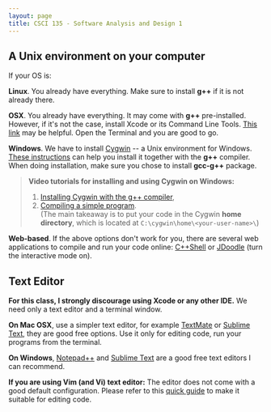 ```yaml
---
layout: page
title: CSCI 135 - Software Analysis and Design 1
---
```


## A Unix environment on your computer
  If your OS is:
  
  **Linux**. You already have everything. Make sure to install **g++** if it is not already there. 
  
  **OSX**.
  You already have everything. It may come with **g++** pre-installed. However, if it's not the case, install Xcode or its Command Line Tools.
  [This link](http://osxdaily.com/2014/02/12/install-command-line-tools-mac-os-x/) may be helpful.
  Open the Terminal and you are good to go.     

  **Windows**.
  We have to install [Cygwin](https://cygwin.com/) -- a Unix environment for Windows.    
  [These instructions](http://cs.calvin.edu/curriculum/cs/112/resources/installingEclipse/cygwin/) can help you 
  install it together with the **g++** compiler. When doing installation, make sure you chose to install **gcc-g++** package.    

  > **Video tutorials for installing and using Cygwin on Windows:**
  > 1. [Installing Cygwin with the g++ compiler](https://www.youtube.com/watch?v=ziRGT-8Td40),
  > 2. [Compiling a simple program](https://www.youtube.com/watch?v=0FzjiSneLv8).    
  > (The main takeaway is to put your code in the Cygwin **home directory**, which is located at `C:\cygwin\home\<your-user-name>\`)

  **Web-based**. 
  If the above options don't work for you, there are several web applications 
  to compile and run your code online: [C++Shell](http://www.cpp.sh/) or [JDoodle](https://www.jdoodle.com/online-compiler-c++) (turn the interactive mode on).
  
  <!-- [](http://www.tutorialspoint.com/compile_cpp_online.php) -->

## Text Editor
  **For this class, I strongly discourage using Xcode or any other IDE.** We need only a text editor and a terminal window.
  
  **On Mac OSX**, use a simpler text editor, for example [TextMate](http://macromates.com/download) or [Sublime Text](http://www.sublimetext.com/),
  they are good free options. Use it only for editing code, run your programs from the terminal.
  
  **On Windows**, [Notepad++](http://notepad-plus-plus.org/) and [Sublime Text](http://www.sublimetext.com/) are a good free text editors I can recommend.

  **If you are using Vim (and Vi) text editor:**
  The editor does not come with a good default configuration.
  Please refer to this [quick guide](/cs136/vim/) to make it suitable for editing code.
